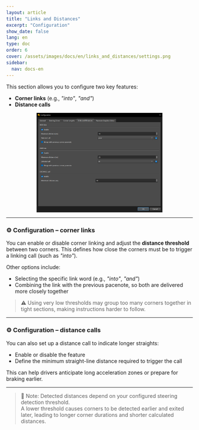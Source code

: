 ```yaml
---
layout: article
title: "Links and Distances"
excerpt: "Configuration"
show_date: false
lang: en
type: doc
order: 6
cover: /assets/images/docs/en/links_and_distances/settings.png
sidebar:
  nav: docs-en
---
```


This section allows you to configure two key features:

- **Corner links** (e.g., *"into"*, *"and"*)
- **Distance calls**

<div class="cell cell--12 cell--md-6">
  <figure>
    <a data-gallery href="/assets/images/docs/en/links_and_distances/settings.png">
      <img src="/assets/images/docs/en/links_and_distances/settings.png" style="display: block; margin: 0 auto; max-width: 80%;" alt="Links and Distances Settings" />
    </a>
  </figure>
</div>

---

### ⚙️ Configuration – corner links

You can enable or disable corner linking and adjust the **distance threshold** between two corners. This defines how close the corners must be to trigger a linking call (such as *"into"*).

Other options include:

- Selecting the specific link word (e.g., *"into"*, *"and"*)
- Combining the link with the previous pacenote, so both are delivered more closely together

> ⚠️ Using very low thresholds may group too many corners together in tight sections, making instructions harder to follow.

---

### ⚙️ Configuration – distance calls

You can also set up a distance call to indicate longer straights:

- Enable or disable the feature
- Define the minimum straight-line distance required to trigger the call

This can help drivers anticipate long acceleration zones or prepare for braking earlier.

---

> 📌 Note: Detected distances depend on your configured steering detection threshold.  
> A lower threshold causes corners to be detected earlier and exited later, leading to longer corner durations and shorter calculated distances.
